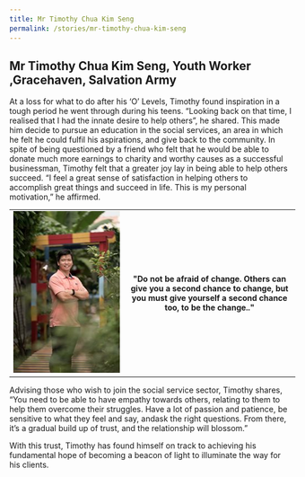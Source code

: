 ```yaml
---
title: Mr Timothy Chua Kim Seng
permalink: /stories/mr-timothy-chua-kim-seng
---
```


## Mr Timothy Chua Kim Seng, Youth Worker ,Gracehaven, Salvation Army

At a loss for what to do after his ‘O’ Levels, Timothy found inspiration in a tough period he went through during his teens. “Looking back on that time, I realised that I had the innate desire to help others”, he shared. This made him decide to pursue an education in the social services, an area in which he felt he could fulfil his aspirations, and give back to the community.  In spite of being questioned by a friend who felt that he would be able to donate much more earnings to charity and worthy causes as a successful businessman, Timothy felt that a greater joy lay in being able to help others succeed. “I feel a great sense of satisfaction in helping others to accomplish great things and succeed in life. This is my personal motivation,” he affirmed.

<table align="center" border="0" cellpadding="1" cellspacing="1" style="width: 510px;">
	<tbody>
		<tr>
			<td style="width:40%;"><img alt="Ms Nur Khaiyisha Bte Abd Kadir" src="/images/stories/pages/mr-timothy-chua-kim-seng.jpg" style="width: 192px; height: 288px;" /></td>
			<td style="text-align: center;"><strong style="text-align: center;">"Do not be afraid of change. Others can give you a second chance to change, but you must give yourself a second chance too, to be the change.."</strong></td>
  </tr>
	</tbody>
</table>

Advising those who wish to join the social service sector, Timothy shares, “You need to be able to have empathy towards others, relating to them to help them overcome their struggles. Have a lot of passion and patience, be sensitive to what they feel and say, andask the right questions. From there, it’s a gradual build up of trust, and the relationship will blossom.”
 
With this trust, Timothy has found himself on track to achieving his fundamental hope of becoming a beacon of light to illuminate the way for his clients.
